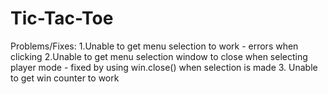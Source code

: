 # Tic-Tac-Toe

Problems/Fixes:
    1.Unable to get menu selection to work
        - errors when clicking
    2.Unable to get menu selection window to close when selecting player mode
        - fixed by using win.close() when selection is made
    3. Unable to get win counter to work